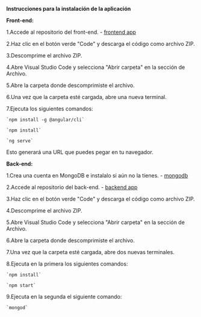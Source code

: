 **Instrucciones para la instalación de la aplicación**

**Front-end:**

  1.Accede al repositorio del front-end. - [frontend app](https://github.com/Neirus2/TP_DSW_FrontEnd)
  
  2.Haz clic en el botón verde "Code" y descarga el código como archivo ZIP.
  
  3.Descomprime el archivo ZIP.
  
  4.Abre Visual Studio Code y selecciona "Abrir carpeta" en la sección de Archivo.
  
  5.Abre la carpeta donde descomprimiste el archivo.
  
  6.Una vez que la carpeta esté cargada, abre una nueva terminal.
  
  7.Ejecuta los siguientes comandos:
  
    `npm install -g @angular/cli`
    
    `npm install`
    
    `ng serve`
  
  Esto generará una URL que puedes pegar en tu navegador.

**Back-end:**
  
  1.Crea una cuenta en MongoDB e instalalo si aún no la tienes. - [mongodb](https://www.mongodb.com/try/downloadcommunity)
  
  2.Accede al repositorio del back-end. - [backend app](https://github.com/Neirus2/TP_DSW_BackEnd)
  
  3.Haz clic en el botón verde "Code" y descarga el código como archivo ZIP.
  
  4.Descomprime el archivo ZIP.
  
  5.Abre Visual Studio Code y selecciona "Abrir carpeta" en la sección de Archivo.
  
  6.Abre la carpeta donde descomprimiste el archivo.
  
  7.Una vez que la carpeta esté cargada, abre dos nuevas terminales.
  
  8.Ejecuta en la primera los siguientes comandos:
  
    `npm install`
    
    `npm start`
  
  9.Ejecuta en la segunda el siguiente comando:
  
    `mongod`
